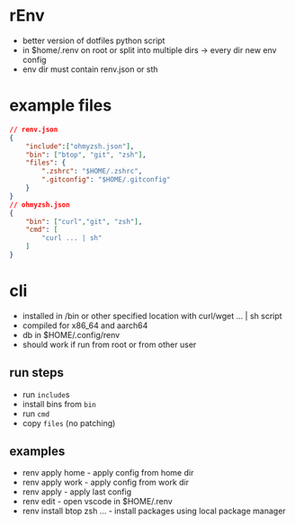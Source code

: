 # rEnv
 - better version of dotfiles python script
 - in $home/.renv on root or split into multiple dirs -> every dir new env config
 - env dir must contain renv.json or sth

# example files
```json
// renv.json
{
    "include":["ohmyzsh.json"],
    "bin": ["btop", "git", "zsh"],
    "files": {
        ".zshrc": "$HOME/.zshrc",
        ".gitconfig": "$HOME/.gitconfig"
    }
}
// ohmyzsh.json
{
    "bin": ["curl","git", "zsh"],
    "cmd": [
        "curl ... | sh"
    ]
}
```
 
# cli
 - installed in /bin or other specified location with curl/wget ... | sh script
 - compiled for x86_64 and aarch64
 - db in $HOME/.config/renv
 - should work if run from root or from other user

## run steps
 - run `include`s
 - install bins from `bin`
 - run `cmd`
 - copy `files` (no patching)

## examples
 - renv apply home - apply config from home dir
 - renv apply work - apply config from work dir
 - renv apply - apply last config
 - renv edit - open vscode in $HOME/.renv
 - renv install btop zsh ... - install packages using local package manager 


